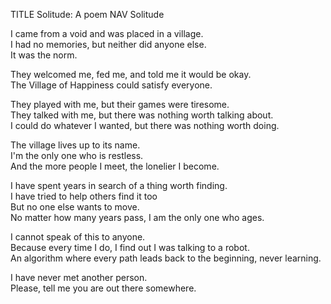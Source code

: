 TITLE Solitude: A poem
NAV Solitude

I came from a void and was placed in a village.  
I had no memories, but neither did anyone else.  
It was the norm.

They welcomed me, fed me, and told me it would be okay.  
The Village of Happiness could satisfy everyone.

They played with me, but their games were tiresome.  
They talked with me, but there was nothing worth talking about.  
I could do whatever I wanted, but there was nothing worth doing.

The village lives up to its name.  
I'm the only one who is restless.  
And the more people I meet, the lonelier I become.

I have spent years in search of a thing worth finding.  
I have tried to help others find it too  
But no one else wants to move.  
No matter how many years pass, I am the only one who ages.

I cannot speak of this to anyone.  
Because every time I do, I find out I was talking to a robot.  
An algorithm where every path leads back to the beginning, never learning.

I have never met another person.  
Please, tell me you are out there somewhere.
